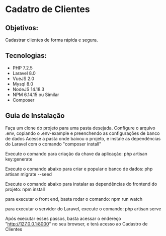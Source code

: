# Cadatro de Clientes

## Objetivos:
Cadastrar clientes de forma rápida e segura.

## Tecnologias: 
* PHP 7.2.5
* Laravel 8.0
* VueJS 2.0
* Mysql 8.0
* NodeJS 14.18.3
* NPM 6.14.15 ou Similar
* Composer

## Guia de Instalação

Faça um clone do projeto para uma pasta desejada.
Configure o arquivo .env, copiando o .env-example e preenchendo as configurações de banco de dados
Acesse a pasta onde baixou o projeto, e instale as dependências do Laravel com o comando 
"composer install"

Execute o comando para criação da chave da aplicação:
php artisan key:generate

Execute o comando abaixo para criar e popular o banco de dados:
php artisan migrate --seed

Execute o comando abaixo para instalar as dependências do frontend do projeto:
npm install

para executar o front end, basta rodar o comando:
npm run watch

para executar o servidor do Laravel, execute o comando:
php artisan serve
 
Após executar esses passos, basta acessar o endereço "http://127.0.0.1:8000" no seu browser, e terá acesso ao Cadastro de Clientes